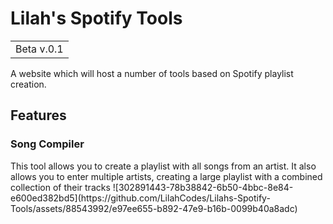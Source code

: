 # Lilah's Spotify Tools
<table><tr><td>Beta v.0.1</td></tr></table>

A website which will host a number of tools based on Spotify playlist creation.

<h2>Features</h2>

<h3>Song Compiler</h3>
This tool allows you to create a playlist with all songs from an artist. It also allows you to enter multiple artists, creating a large playlist with a combined collection of their tracks
![302891443-78b38842-6b50-4bbc-8e84-e600ed382bd5](https://github.com/LilahCodes/Lilahs-Spotify-Tools/assets/88543992/e97ee655-b892-47e9-b16b-0099b40a8adc)



